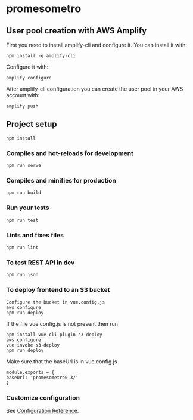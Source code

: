 # promesometro

## User pool creation with AWS Amplify
First you need to install amplify-cli and configure it.
You can install it with:
```
npm install -g amplify-cli
```
Configure it with:
```
amplify configure
```
After amplify-cli configuration you can create the user pool in your AWS account
with:
```
amplify push
```

## Project setup
```
npm install
```

### Compiles and hot-reloads for development
```
npm run serve
```

### Compiles and minifies for production
```
npm run build
```

### Run your tests
```
npm run test
```

### Lints and fixes files
```
npm run lint
```

### To test REST API in dev
```
npm run json
```

### To deploy frontend to an S3 bucket
```
Configure the bucket in vue.config.js
aws configure
npm run deploy
```

If the file vue.config.js is not present then run
```
npm install vue-cli-plugin-s3-deploy
aws configure
vue invoke s3-deploy
npm run deploy
```

Make sure that the baseUrl is in vue.config.js

```
module.exports = {
baseUrl: 'promesometro0.3/‘
}
```


### Customize configuration
See [Configuration Reference](https://cli.vuejs.org/config/).

